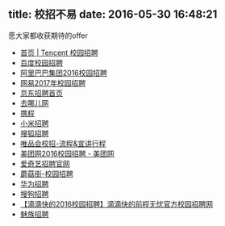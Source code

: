 title: 校招不易
date: 2016-05-30 16:48:21
---

愿大家都收获期待的offer


- [首页 | Tencent 校园招聘](http://join.qq.com/index.php)
- [百度校园招聘](http://talent.baidu.com/external/baidu/campus.html)
- [阿里巴巴集团2016校园招聘](https://campus.alibaba.com/process.htm)
- [网易2017年校园招聘](http://campus.163.com/campus/app.html#/campus/0/10/1)
- [京东招聘首页](http://campus.jd.com/login)
- [去哪儿网](http://qunar.zhiye.com/Campus)
- [携程](http://pages.ctrip.com/xyzp/index.htm)
- [小米招聘](http://hr.xiaomi.com/campus/index)
- [搜狐招聘](http://hr.sohu.com/wt/sohu/web/index/CompsohuRecruitCampus#)
- [唯品会校招-流程&宣讲行程](http://campus.vip.com/vip/campus/employ_process/)
- [美团网2016校园招聘 - 美团网](http://campus.meituan.com/)
- [爱奇艺招聘官网](http://www.iqiyi.com/common/employ.html)
- [蘑菇街-校园招聘](http://job.mogujie.com/campus)
- [华为招聘](http://career.huawei.com/reccampportal/campus3_index.html#campus3/pages/recruitmentstatus/recruitmentStatus.html?type=2)
- [搜狗招聘](http://campus.sogou.com/)
- [【滴滴快的2016校园招聘】滴滴快的前程无忧官方校园招聘网](http://campus.xiaojukeji.com/)
- [魅族招聘](http://meizu.zhiye.com/)
